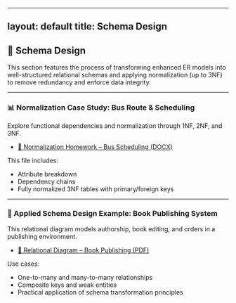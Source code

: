 
---
layout: default
title: Schema Design
---

## 🧩 Schema Design

This section features the process of transforming enhanced ER models into well-structured relational schemas and applying normalization (up to 3NF) to remove redundancy and enforce data integrity.

---

### 📊 Normalization Case Study: Bus Route & Scheduling

Explore functional dependencies and normalization through 1NF, 2NF, and 3NF.

- [📄 Normalization Homework – Bus Scheduling (DOCX)](/assets/sql/Normalization_HW_Spring2025.docx)

This file includes:
- Attribute breakdown
- Dependency chains
- Fully normalized 3NF tables with primary/foreign keys

---

### 🧾 Applied Schema Design Example: Book Publishing System

This relational diagram models authorship, book editing, and orders in a publishing environment.

- [📐 Relational Diagram – Book Publishing (PDF)](/assets/sql/Relational_Diagram_SligerMeredith.pdf)

Use cases:
- One-to-many and many-to-many relationships
- Composite keys and weak entities
- Practical application of schema transformation principles
